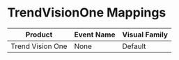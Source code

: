 # TrendVisionOne Mappings
|Product|Event Name|Visual Family|
|-------|----------|-------------|
|Trend Vision One|None|Default|
